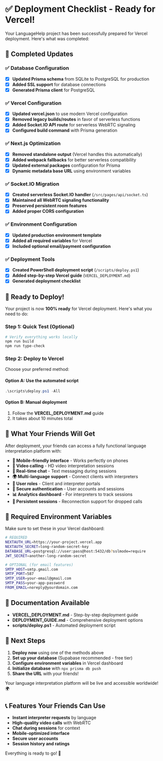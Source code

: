 # ✅ Deployment Checklist - Ready for Vercel!

Your LanguageHelp project has been successfully prepared for Vercel deployment. Here's what was completed:

## 🔧 Completed Updates

### ✅ Database Configuration
- [x] **Updated Prisma schema** from SQLite to PostgreSQL for production
- [x] **Added SSL support** for database connections
- [x] **Generated Prisma client** for PostgreSQL

### ✅ Vercel Configuration
- [x] **Updated vercel.json** to use modern Vercel configuration
- [x] **Removed legacy builds/routes** in favor of serverless functions
- [x] **Added Socket.IO API route** for serverless WebRTC signaling
- [x] **Configured build command** with Prisma generation

### ✅ Next.js Optimization
- [x] **Removed standalone output** (Vercel handles this automatically)
- [x] **Added webpack fallbacks** for better serverless compatibility
- [x] **Updated external packages** configuration for Prisma
- [x] **Dynamic metadata base URL** using environment variables

### ✅ Socket.IO Migration
- [x] **Created serverless Socket.IO handler** (`/src/pages/api/socket.ts`)
- [x] **Maintained all WebRTC signaling functionality**
- [x] **Preserved persistent room features**
- [x] **Added proper CORS configuration**

### ✅ Environment Configuration
- [x] **Updated production environment template**
- [x] **Added all required variables** for Vercel
- [x] **Included optional email/payment configuration**

### ✅ Deployment Tools
- [x] **Created PowerShell deployment script** (`/scripts/deploy.ps1`)
- [x] **Added step-by-step Vercel guide** (`VERCEL_DEPLOYMENT.md`)
- [x] **Generated deployment checklist**

## 🚀 Ready to Deploy!

Your project is now **100% ready** for Vercel deployment. Here's what you need to do:

### Step 1: Quick Test (Optional)
```bash
# Verify everything works locally
npm run build
npm run type-check
```

### Step 2: Deploy to Vercel
Choose your preferred method:

#### Option A: Use the automated script
```powershell
.\scripts\deploy.ps1 -All
```

#### Option B: Manual deployment
1. Follow the **VERCEL_DEPLOYMENT.md** guide
2. It takes about 10 minutes total

## 🌟 What Your Friends Will Get

After deployment, your friends can access a fully functional language interpretation platform with:

- **📱 Mobile-friendly interface** - Works perfectly on phones
- **🎥 Video calling** - HD video interpretation sessions  
- **💬 Real-time chat** - Text messaging during sessions
- **🌍 Multi-language support** - Connect clients with interpreters
- **👥 User roles** - Client and interpreter portals
- **🔐 Secure authentication** - User accounts and sessions
- **📊 Analytics dashboard** - For interpreters to track sessions
- **🔄 Persistent sessions** - Reconnection support for dropped calls

## 🔑 Required Environment Variables

Make sure to set these in your Vercel dashboard:

```bash
# REQUIRED
NEXTAUTH_URL=https://your-project.vercel.app
NEXTAUTH_SECRET=long-random-secret-key
DATABASE_URL=postgresql://user:pass@host:5432/db?sslmode=require
JWT_SECRET=another-long-random-secret

# OPTIONAL (for email features)
SMTP_HOST=smtp.gmail.com
SMTP_PORT=587
SMTP_USER=your-email@gmail.com  
SMTP_PASS=your-app-password
FROM_EMAIL=noreply@yourdomain.com
```

## 📖 Documentation Available

- **VERCEL_DEPLOYMENT.md** - Step-by-step deployment guide
- **DEPLOYMENT_GUIDE.md** - Comprehensive deployment options
- **scripts/deploy.ps1** - Automated deployment script

## 🎯 Next Steps

1. **Deploy now** using one of the methods above
2. **Set up your database** (Supabase recommended - free tier)
3. **Configure environment variables** in Vercel dashboard
4. **Initialize database** with `npx prisma db push`
5. **Share the URL** with your friends!

Your language interpretation platform will be live and accessible worldwide! 🌍

## 📞 Features Your Friends Can Use

- **Instant interpreter requests** by language
- **High-quality video calls** with WebRTC
- **Chat during sessions** for context
- **Mobile-optimized interface** 
- **Secure user accounts**
- **Session history and ratings**

Everything is ready to go! 🚀
